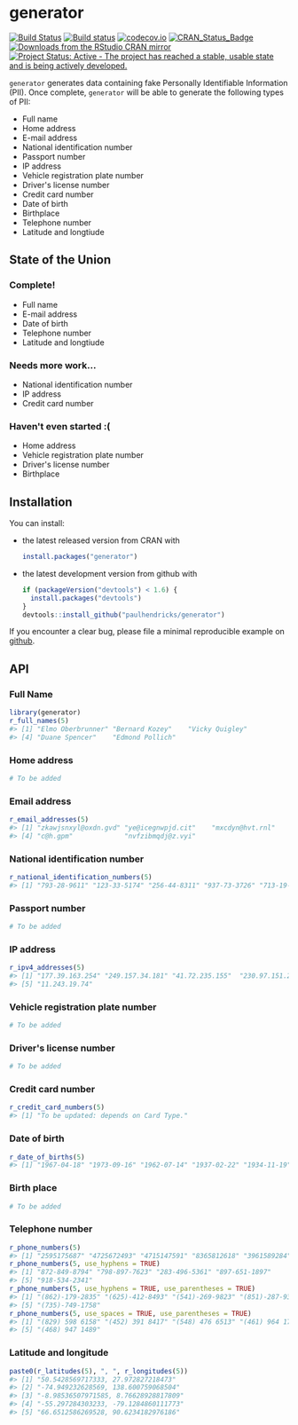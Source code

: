 <!-- README.md is generated from README.Rmd. Please edit that file -->
generator
=========

[![Build Status](https://travis-ci.org/paulhendricks/generator.png?branch=master)](https://travis-ci.org/paulhendricks/generator) [![Build status](https://ci.appveyor.com/api/projects/status/c5vv1efvrsynt4js/branch/master?svg=true)](https://ci.appveyor.com/project/paulhendricks/generator/branch/master) [![codecov.io](http://codecov.io/github/paulhendricks/generator/coverage.svg?branch=master)](http://codecov.io/github/paulhendricks/generator?branch=master) [![CRAN\_Status\_Badge](http://www.r-pkg.org/badges/version/generator)](http://cran.r-project.org/package=generator) [![Downloads from the RStudio CRAN mirror](http://cranlogs.r-pkg.org/badges/generator)](http://cran.rstudio.com/package=generator) [![Project Status: Active - The project has reached a stable, usable state and is being actively developed.](http://www.repostatus.org/badges/0.1.0/active.svg)](http://www.repostatus.org/#active)

`generator` generates data containing fake Personally Identifiable Information (PII). Once complete, `generator` will be able to generate the following types of PII:

-   Full name
-   Home address
-   E-mail address
-   National identification number
-   Passport number
-   IP address
-   Vehicle registration plate number
-   Driver's license number
-   Credit card number
-   Date of birth
-   Birthplace
-   Telephone number
-   Latitude and longtiude

State of the Union
------------------

### Complete!

-   Full name
-   E-mail address
-   Date of birth
-   Telephone number
-   Latitude and longtiude

### Needs more work...

-   National identification number
-   IP address
-   Credit card number

### Haven't even started :(

-   Home address
-   Vehicle registration plate number
-   Driver's license number
-   Birthplace

Installation
------------

You can install:

-   the latest released version from CRAN with

    ``` r
    install.packages("generator")
    ```

-   the latest development version from github with

    ``` r
    if (packageVersion("devtools") < 1.6) {
      install.packages("devtools")
    }
    devtools::install_github("paulhendricks/generator")
    ```

If you encounter a clear bug, please file a minimal reproducible example on [github](https://github.com/paulhendricks/generator/issues).

API
---

### Full Name

``` r
library(generator)
r_full_names(5)
#> [1] "Elmo Oberbrunner" "Bernard Kozey"    "Vicky Quigley"   
#> [4] "Duane Spencer"    "Edmond Pollich"
```

### Home address

``` r
# To be added
```

### Email address

``` r
r_email_addresses(5)
#> [1] "zkawjsnxyl@oxdn.gvd" "ye@icegnwpjd.cit"    "mxcdyn@hvt.rnl"     
#> [4] "c@h.gpm"             "nvfzibmqdj@z.vyi"
```

### National identification number

``` r
r_national_identification_numbers(5)
#> [1] "793-28-9611" "123-33-5174" "256-44-8311" "937-73-3726" "713-19-6715"
```

### Passport number

``` r
# To be added
```

### IP address

``` r
r_ipv4_addresses(5)
#> [1] "177.39.163.254" "249.157.34.181" "41.72.235.155"  "230.97.151.209"
#> [5] "11.243.19.74"
```

### Vehicle registration plate number

``` r
# To be added
```

### Driver's license number

``` r
# To be added
```

### Credit card number

``` r
r_credit_card_numbers(5)
#> [1] "To be updated: depends on Card Type."
```

### Date of birth

``` r
r_date_of_births(5)
#> [1] "1967-04-18" "1973-09-16" "1962-07-14" "1937-02-22" "1934-11-19"
```

### Birth place

``` r
# To be added
```

### Telephone number

``` r
r_phone_numbers(5)
#> [1] "2595175687" "4725672493" "4715147591" "8365812618" "3961589284"
r_phone_numbers(5, use_hyphens = TRUE)
#> [1] "872-849-8794" "798-897-7623" "283-496-5361" "897-651-1897"
#> [5] "918-534-2341"
r_phone_numbers(5, use_hyphens = TRUE, use_parentheses = TRUE)
#> [1] "(862)-179-2835" "(625)-412-8493" "(541)-269-9823" "(851)-287-9384"
#> [5] "(735)-749-1758"
r_phone_numbers(5, use_spaces = TRUE, use_parentheses = TRUE)
#> [1] "(829) 598 6158" "(452) 391 8417" "(548) 476 6513" "(461) 964 1749"
#> [5] "(468) 947 1489"
```

### Latitude and longitude

``` r
paste0(r_latitudes(5), ", ", r_longitudes(5))
#> [1] "50.5428569717333, 27.972827218473"  
#> [2] "-74.949232628569, 138.600759068504" 
#> [3] "-8.98536507971585, 8.76628928817809"
#> [4] "-55.297284303233, -79.1284860111773"
#> [5] "66.6512586269528, 90.6234182976186"
```
